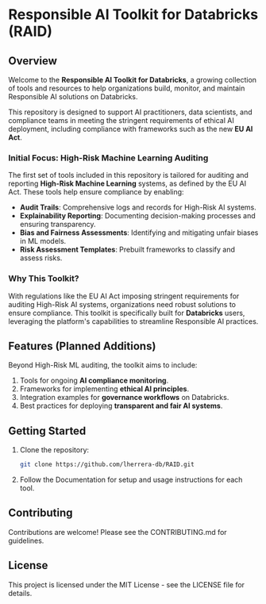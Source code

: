 # Responsible AI Toolkit for Databricks  (RAID)

## Overview  
Welcome to the **Responsible AI Toolkit for Databricks**, a growing collection of tools and resources to help organizations build, monitor, and maintain Responsible AI solutions on Databricks.  

This repository is designed to support AI practitioners, data scientists, and compliance teams in meeting the stringent requirements of ethical AI deployment, including compliance with frameworks such as the new **EU AI Act**.  

### Initial Focus: High-Risk Machine Learning Auditing  
The first set of tools included in this repository is tailored for auditing and reporting **High-Risk Machine Learning** systems, as defined by the EU AI Act. These tools help ensure compliance by enabling:  

- **Audit Trails**: Comprehensive logs and records for High-Risk AI systems.  
- **Explainability Reporting**: Documenting decision-making processes and ensuring transparency.  
- **Bias and Fairness Assessments**: Identifying and mitigating unfair biases in ML models.  
- **Risk Assessment Templates**: Prebuilt frameworks to classify and assess risks.  

### Why This Toolkit?  
With regulations like the EU AI Act imposing stringent requirements for auditing High-Risk AI systems, organizations need robust solutions to ensure compliance. This toolkit is specifically built for **Databricks** users, leveraging the platform's capabilities to streamline Responsible AI practices.  

## Features (Planned Additions)  
Beyond High-Risk ML auditing, the toolkit aims to include:  
1. Tools for ongoing **AI compliance monitoring**.  
2. Frameworks for implementing **ethical AI principles**.  
3. Integration examples for **governance workflows** on Databricks.  
4. Best practices for deploying **transparent and fair AI systems**.  

## Getting Started  
1. Clone the repository:  
   ```bash  
   git clone https://github.com/lherrera-db/RAID.git
   ```
2. Follow the Documentation for setup and usage instructions for each tool.

## Contributing
Contributions are welcome! Please see the CONTRIBUTING.md for guidelines.

## License
This project is licensed under the MIT License - see the LICENSE file for details.
